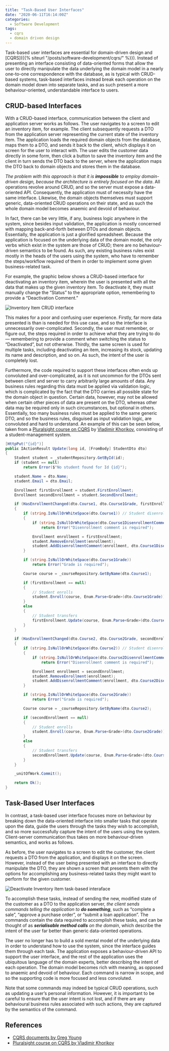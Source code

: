 ```yaml
---
title: "Task-Based User Interfaces"
date: "2020-06-11T16:14:00Z"
categories:
  - Software Development
tags:
  - cqrs
  - domain driven design
---
```


Task-based user interfaces are essential for domain-driven design and [CQRS]({{% siteurl "/posts/software-development/cqrs/" %}}). Instead of presenting an interface consisting of data-oriented forms that allow the user to directly manipulate the data underlying the domain model in a nearly one-to-one correspondence with the database, as is typical with CRUD-based systems, task-based interfaces instead break each operation on the domain model down into separate tasks, and as such present a more behaviour-oriented, understandable interface to users.

## CRUD-based Interfaces

With a CRUD-based interface, communication between the client and application server works as follows. The user navigates to a screen to edit an inventory item, for example. The client subsequently requests a DTO from the application server representing the current state of the inventory item. The application loads the required domain objects from the database, maps them to a DTO, and sends it back to the client, which displays it on screen for the user to interact with. The user edits the customer data directly in some form, then click a button to save the inventory item and the client in turn sends the DTO back to the server, where the application maps the DTO back to domain objects and stores them in the database.

_The problem with this approach is that it is **impossible** to employ domain-driven design, because the architecture is entirely focused on the data_. All operations revolve around CRUD, and so the server must expose a data-oriented API. Consequently, the application must of necessity have the same interface. Likewise, the domain objects themselves must support generic, data-oriented CRUD operations on their state, and as such the whole domain model becomes anaemic and devoid of behaviour.

In fact, there can be very little, if any, business logic anywhere in the system, since besides input validation, the application is mostly concerned with mapping back-and-forth between DTOs and domain objects. Essentially, the application is just a glorified spreadsheet. Because the application is focused on the underlying data of the domain model, the only verbs which exist in the system are those of CRUD; there are no behaviour-driven semantics to be found. As such, any existing business rules exist mostly in the heads of the users using the system, who have to remember the steps/workflow required of them in order to implement some given business-related task.

For example, the graphic below shows a CRUD-based interface for deactivating an inventory item, wherein the user is presented with all the data that makes up the given inventory item. To deactivate it, they must manually change the “Status” to the appropriate option, remembering to provide a “Deactivation Comment.”

![Inventory Item CRUD interface](/images/inventory-item-crud-interface.png)

This makes for a poor and confusing user experience. Firstly, far more data presented is than is needed for this use case, and so the interface is unnecessarily over-complicated. Secondly, the user must remember, or figure out, the steps required in order to achieve what they are trying to do — remembering to provide a comment when switching the status to “Deactivated”, but not otherwise. Thirdly, the same screen is used for multiple tasks, including deactivating an item, increasing its stock, updating its name and description, and so on. As such, the intent of the user is completely lost.

Furthermore, the code required to support these interfaces often ends up convoluted and over-complicated, as it is not uncommon for the DTOs sent between client and server to carry arbitrarily large amounts of data. Any business rules regarding this data must be applied via validation logic, which is complicated by the fact that the DTO carries all possible state for the domain object in question. Certain data, however, may not be allowed when certain other pieces of data are present on the DTO, whereas other data may be required only in such circumstances, but optional in others. Essentially, too many business rules must be applied to the same generic DTO, and so the business rules, disguised as input validation logic, are convoluted and hard to understand. An example of this can be seen below, taken from a [Pluralsight course on CQRS](https://app.pluralsight.com/library/courses/cqrs-in-practice/) by [Vladimir Khorikov](https://enterprisecraftsmanship.com/), consisting of a student-management system.

```cs
[HttpPut("{id}")]
public IActionResult Update(long id, [FromBody] StudentDto dto)
{
    Student student = _studentRepository.GetById(id);
    if (student == null)
        return Error($"No student found for Id {id}");

    student.Name = dto.Name;
    student.Email = dto.Email;

    Enrollment firstEnrollment = student.FirstEnrollment;
    Enrollment secondEnrollment = student.SecondEnrollment;

    if (HasEnrollmentChanged(dto.Course1, dto.Course1Grade, firstEnrollment))
    {
        if (string.IsNullOrWhiteSpace(dto.Course1)) // Student disenrolls
        {
            if (string.IsNullOrWhiteSpace(dto.Course1DisenrollmentComment))
                return Error("Disenrollment comment is required");

            Enrollment enrollment = firstEnrollment;
            student.RemoveEnrollment(enrollment);
            student.AddDisenrollmentComment(enrollment, dto.Course1DisenrollmentComment);
        }

        if (string.IsNullOrWhiteSpace(dto.Course1Grade))
            return Error("Grade is required");

        Course course = _courseRepository.GetByName(dto.Course1);

        if (firstEnrollment == null)
        {
            // Student enrolls
            student.Enroll(course, Enum.Parse<Grade>(dto.Course1Grade));
        }
        else
        {
            // Student transfers
            firstEnrollment.Update(course, Enum.Parse<Grade>(dto.Course1Grade));
        }
    }

    if (HasEnrollmentChanged(dto.Course2, dto.Course2Grade, secondEnrollment))
    {
        if (string.IsNullOrWhiteSpace(dto.Course2)) // Student disenrolls
        {
            if (string.IsNullOrWhiteSpace(dto.Course2DisenrollmentComment))
                return Error("Disenrollment comment is required");

            Enrollment enrollment = secondEnrollment;
            student.RemoveEnrollment(enrollment);
            student.AddDisenrollmentComment(enrollment, dto.Course2DisenrollmentComment);
        }

        if (string.IsNullOrWhiteSpace(dto.Course2Grade))
            return Error("Grade is required");

        Course course = _courseRepository.GetByName(dto.Course2);

        if (secondEnrollment == null)
        {
            // Student enrolls
            student.Enroll(course, Enum.Parse<Grade>(dto.Course2Grade));
        }
        else
        {
            // Student transfers
            secondEnrollment.Update(course, Enum.Parse<Grade>(dto.Course2Grade));
        }
    }

    _unitOfWork.Commit();

    return Ok();
}
```

## Task-Based User Interfaces

In contrast, a task-based user interface focuses more on behaviour by breaking down the data-oriented interface into smaller tasks that operate upon the data, guide the users through the tasks they wish to accomplish, and so more successfully capture the intent of the users using the system. Client-server communication thus takes on more behaviour-driven semantics, and works as follows.

As before, the user navigates to a screen to edit the customer, the client requests a DTO from the application, and displays it on the screen. However, instead of the user being presented with an interface to directly manipulate the DTO, they are shown a screen that presents them with the options for accomplishing any business-related tasks they might want to perform for the given customer.

![Deactivate Inventory Item task-based interaface](/images/deactivate-inventory-item-task-based-interface.png)

To accomplish these tasks, instead of sending the new, modified state of the customer as a DTO to the application server, _the client sends commands telling the application to **do something**_, such as “complete a sale”, “approve a purchase order”, or “submit a loan application”. The commands contain the data required to accomplish these tasks, and can be thought of as _**serialisable method calls** on the domain_, which describe the intent of the user far better than generic data-oriented operations.

The user no longer has to build a sold mental model of the underlying data in order to understand how to use the system, since the interface guides them through each task. The application exposes a behaviour-driven API to support the user interface, and the rest of the application uses the ubiquitous language of the domain experts, better describing the intent of each operation. The domain model becomes rich with meaning, as opposed to anaemic and devoid of behaviour. Each command is narrow in scope, and so the supporting code is more focused and less convoluted.

Note that some commands may indeed be typical CRUD operations, such as updating a user’s personal information. However, it is important to be careful to ensure that the user intent is not lost, and if there are any behavioural business rules associated with such actions, they are captured by the semantics of the command.

## References

- [CQRS documents by Greg Young](https://cqrs.files.wordpress.com/2010/11/cqrs_documents.pdf)
- [Pluralsight course on CQRS by Vladimir Khorikov](https://app.pluralsight.com/library/courses/cqrs-in-practice/)
